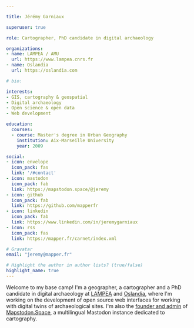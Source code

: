 ```yaml
---

title: Jérémy Garniaux

superuser: true

role: Cartographer, PhD candidate in digital archaeology

organizations:
- name: LAMPEA / AMU
  url: https://www.lampea.cnrs.fr
- name: Oslandia
  url: https://oslandia.com

# bio: 

interests:
- GIS, cartography & geospatial
- Digital archaeology
- Open science & open data
- Web development

education:
  courses:
  - course: Master's degree in Urban Geography
    institution: Aix-Marseille University
    year: 2009

social:
- icon: envelope
  icon_pack: fas
  link: '/#contact'
- icon: mastodon
  icon_pack: fab
  link: https://mapstodon.space/@jeremy 
- icon: github
  icon_pack: fab
  link: https://github.com/mapperfr
- icon: linkedin
  icon_pack: fab
  link: https://www.linkedin.com/in/jeremygarniaux
- icon: rss
  icon_pack: fas
  link: https://mapper.fr/carnet/index.xml

# Gravatar
email: "jeremy@mapper.fr"

# Highlight the author in author lists? (true/false)
highlight_name: true
---
```


Welcome to my base camp! I'm a geographer, a cartographer and a PhD candidate in digital archaeology at [LAMPEA](https://lampea.cnrs.fr) and [Oslandia](https://oslandia.com), where I'm working on the development of open source web interfaces for working with digital twins of archaeological sites. I'm also the [founder and admin](https://mapper.fr/blog/introducing-mapstodon/) of [Mapstodon.Space](https://mapstodon.space), a multilingual Mastodon instance dedicated to cartography. 

<!-- I'm quite interested these days in topics like [NixOS](https://nixos.org/), [permacomputing](https://permacomputing.net/), [digital sobriety](https://fr.wikipedia.org/wiki/Sobri%C3%A9t%C3%A9_num%C3%A9rique) and [rewilding the internet](https://www.noemamag.com/we-need-to-rewild-the-internet/). -->
